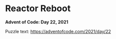 # Reactor Reboot

**Advent of Code: Day 22, 2021**

Puzzle text: https://adventofcode.com/2021/day/22
